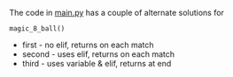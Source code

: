 The code in [main.py](main.py)  has a couple of alternate solutions for 

`magic_8_ball()`
* first - no elif,  returns on each match
* second - uses elif, returns on each match
* third - uses variable & elif, returns at end
